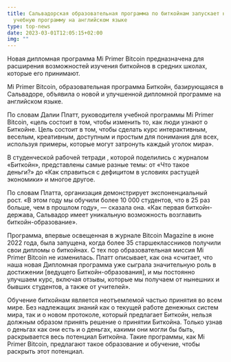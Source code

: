 ```yaml
---
title: Сальвадорская образовательная программа по биткойнам запускает новую
  учебную программу на английском языке
type: top-news
date: 2023-03-01T12:05:15+02:00
img: ""
---
```

Новая дипломная программа Mi Primer Bitcoin предназначена для расширения возможностей изучения биткойнов в средних школах, которые его принимают.

Mi Primer Bitcoin, образовательная программа Биткойн, базирующаяся в Сальвадоре, объявила о новой и улучшенной дипломной программе на английском языке. 

По словам Далии Платт, руководителя учебной программы Mi Primer Bitcoin, «цель состоит в том, чтобы изменить то, как люди узнают о Биткойне. Цель состоит в том, чтобы сделать курс интерактивным, веселым, креативным, доступным и простым для понимания для всех, используя примеры, которые могут затронуть каждый уголок мира».

В студенческой рабочей тетради , которой поделились с журналом «Биткойн», представлены самые разные темы: от «Что такое деньги?» до «Как справиться с дефицитом в условиях растущей экономики» и многое другое.

По словам Платта, организация демонстрирует экспоненциальный рост. «В этом году мы обучили более 10 000 студентов, что в 25 раз больше, чем в прошлом году», — сказала она. «Как первая биткойн-держава, Сальвадор имеет уникальную возможность возглавить биткойн-образование».

Программа, впервые освещенная в журнале Bitcoin Magazine в июне 2022 года, была запущена, когда более 35 старшеклассников получили свои дипломы о биткойнах. С тех пор образовательная миссия Mi Primer Bitcoin не изменилась. Платт описывает, как она «считает, что наша новая Дипломная программа уже сыграла значительную роль в достижении \[ведущего Биткойн-образования], и мы постоянно улучшаем курс, включая отзывы, которые мы получаем от нынешних и бывших студентов, а также от учителей».

Обучение биткойнам является неотъемлемой частью принятия во всем мире. Без надлежащих знаний как о текущей работе денежных систем мира, так и о новом протоколе, который предлагает Биткойн, нельзя должным образом принять решение о принятии Биткойна. Только узнав о деньгах как они есть и о деньгах, какими они могли бы быть, раскрывается весь потенциал Биткойна. Такие программы, как Mi Primer Bitcoin, предлагают такое образование и обучение, чтобы раскрыть этот потенциал.